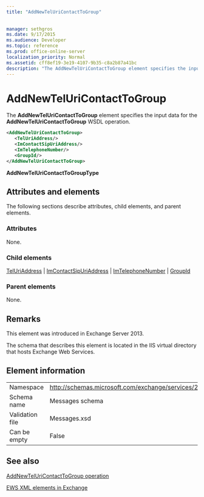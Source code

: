 ```yaml
---
title: "AddNewTelUriContactToGroup"
 
 
manager: sethgros
ms.date: 9/17/2015
ms.audience: Developer
ms.topic: reference
ms.prod: office-online-server
localization_priority: Normal
ms.assetid: cff8ef19-3e19-4107-9b35-c8a2b87a41bc
description: "The AddNewTelUriContactToGroup element specifies the input data for the AddNewTelUriContactToGroup WSDL operation."
---
```


# AddNewTelUriContactToGroup

The **AddNewTelUriContactToGroup** element specifies the input data for the **AddNewTelUriContactToGroup** WSDL operation. 
  
```XML
<AddNewTelUriContactToGroup>
   <TelUriAddress/>
   <ImContactSipUriAddress/>
   <ImTelephoneNumber/>
   <GroupId/>
</AddNewTelUriContactToGroup>
```

 **AddNewTelUriContactToGroupType**
## Attributes and elements

The following sections describe attributes, child elements, and parent elements.
  
### Attributes

None.
  
### Child elements

[TelUriAddress](teluriaddress.md) | [ImContactSipUriAddress](imcontactsipuriaddress.md) | [ImTelephoneNumber](imtelephonenumber.md) | [GroupId](groupid.md)
  
### Parent elements

None.
  
## Remarks

This element was introduced in Exchange Server 2013.
  
The schema that describes this element is located in the IIS virtual directory that hosts Exchange Web Services.
  
## Element information

|||
|:-----|:-----|
|Namespace  <br/> |http://schemas.microsoft.com/exchange/services/2006/messages  <br/> |
|Schema name  <br/> |Messages schema  <br/> |
|Validation file  <br/> |Messages.xsd  <br/> |
|Can be empty  <br/> |False  <br/> |
   
## See also



[AddNewTelUriContactToGroup operation](addnewteluricontacttogroup-operation.md)


[EWS XML elements in Exchange](ews-xml-elements-in-exchange.md)

